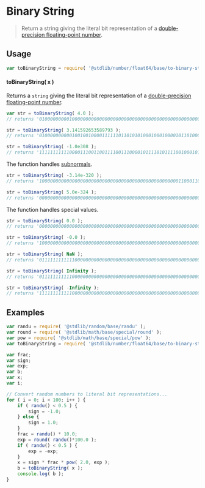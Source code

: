 <!--

@license Apache-2.0

Copyright (c) 2018 The Stdlib Authors.

Licensed under the Apache License, Version 2.0 (the "License");
you may not use this file except in compliance with the License.
You may obtain a copy of the License at

   http://www.apache.org/licenses/LICENSE-2.0

Unless required by applicable law or agreed to in writing, software
distributed under the License is distributed on an "AS IS" BASIS,
WITHOUT WARRANTIES OR CONDITIONS OF ANY KIND, either express or implied.
See the License for the specific language governing permissions and
limitations under the License.

-->

# Binary String

> Return a string giving the literal bit representation of a [double-precision floating-point number][ieee754].

<section class="usage">

## Usage

```javascript
var toBinaryString = require( '@stdlib/number/float64/base/to-binary-string' );
```

#### toBinaryString( x )

Returns a `string` giving the literal bit representation of a [double-precision floating-point number][ieee754].

```javascript
var str = toBinaryString( 4.0 );
// returns '0100000000010000000000000000000000000000000000000000000000000000'

str = toBinaryString( 3.141592653589793 );
// returns '0100000000001001001000011111101101010100010001000010110100011000'

str = toBinaryString( -1.0e308 );
// returns '1111111111100001110011001111001110000101111010111100100010100000'
```

The function handles [subnormals][subnormals].

```javascript
str = toBinaryString( -3.14e-320 );
// returns '1000000000000000000000000000000000000000000000000001100011010011'

str = toBinaryString( 5.0e-324 );
// returns '0000000000000000000000000000000000000000000000000000000000000001'
```

The function handles special values.

```javascript
str = toBinaryString( 0.0 );
// returns '0000000000000000000000000000000000000000000000000000000000000000'

str = toBinaryString( -0.0 );
// returns '1000000000000000000000000000000000000000000000000000000000000000'

str = toBinaryString( NaN );
// returns '0111111111111000000000000000000000000000000000000000000000000000'

str = toBinaryString( Infinity );
// returns '0111111111110000000000000000000000000000000000000000000000000000'

str = toBinaryString( -Infinity );
// returns '1111111111110000000000000000000000000000000000000000000000000000'
```

</section>

<!-- /.usage -->

<section class="examples">

## Examples

<!-- eslint no-undef: "error" -->

```javascript
var randu = require( '@stdlib/random/base/randu' );
var round = require( '@stdlib/math/base/special/round' );
var pow = require( '@stdlib/math/base/special/pow' );
var toBinaryString = require( '@stdlib/number/float64/base/to-binary-string' );

var frac;
var sign;
var exp;
var b;
var x;
var i;

// Convert random numbers to literal bit representations...
for ( i = 0; i < 100; i++ ) {
    if ( randu() < 0.5 ) {
        sign = -1.0;
    } else {
        sign = 1.0;
    }
    frac = randu() * 10.0;
    exp = round( randu()*100.0 );
    if ( randu() < 0.5 ) {
        exp = -exp;
    }
    x = sign * frac * pow( 2.0, exp );
    b = toBinaryString( x );
    console.log( b );
}
```

</section>

<!-- /.examples -->

<!-- Section for related `stdlib` packages. Do not manually edit this section, as it is automatically populated. -->

<section class="related">

</section>

<!-- /.related -->

<!-- Section for all links. Make sure to keep an empty line after the `section` element and another before the `/section` close. -->

<section class="links">

[ieee754]: https://en.wikipedia.org/wiki/IEEE_754-1985

[subnormals]: https://en.wikipedia.org/wiki/Denormal_number

</section>

<!-- /.links -->
